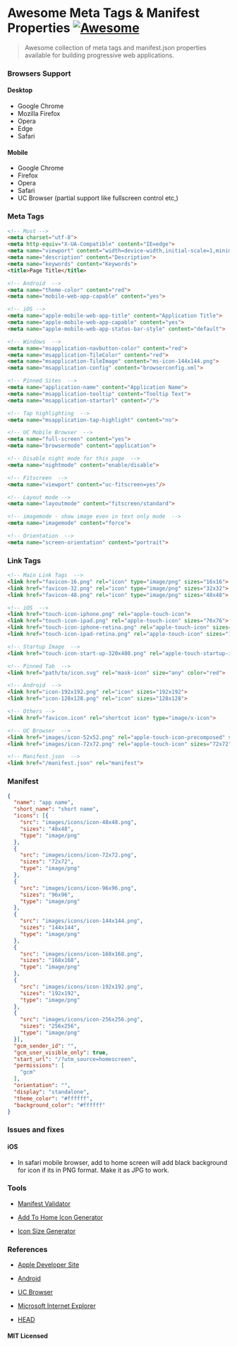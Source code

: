 # Awesome Meta Tags & Manifest Properties [![Awesome](https://cdn.rawgit.com/sindresorhus/awesome/d7305f38d29fed78fa85652e3a63e154dd8e8829/media/badge.svg)](https://github.com/sindresorhus/awesome)

> Awesome collection of meta tags and manifest.json properties available for building progressive web applications.

### Browsers Support

#### Desktop

 - Google Chrome
 - Mozilla Firefox
 - Opera
 - Edge
 - Safari

#### Mobile

 - Google Chrome
 - Firefox
 - Opera
 - Safari
 - UC Browser (partial support like fullscreen control etc,)

### Meta Tags

```html
<!-- Must -->
<meta charset="utf-8">
<meta http-equiv="X-UA-Compatible" content="IE=edge">
<meta name="viewport" content="width=device-width,initial-scale=1,minimum-scale=1,maximum-scale=1,user-scalable=no">
<meta name="description" content="Description">
<meta name="keywords" content="Keywords">
<title>Page Title</title>

<!-- Android  -->
<meta name="theme-color" content="red">
<meta name="mobile-web-app-capable" content="yes">

<!-- iOS -->
<meta name="apple-mobile-web-app-title" content="Application Title">
<meta name="apple-mobile-web-app-capable" content="yes">
<meta name="apple-mobile-web-app-status-bar-style" content="default">

<!-- Windows  -->
<meta name="msapplication-navbutton-color" content="red">
<meta name="msapplication-TileColor" content="red">
<meta name="msapplication-TileImage" content="ms-icon-144x144.png">
<meta name="msapplication-config" content="browserconfig.xml">

<!-- Pinned Sites  -->
<meta name="application-name" content="Application Name">
<meta name="msapplication-tooltip" content="Tooltip Text">
<meta name="msapplication-starturl" content="/">

<!-- Tap highlighting  -->
<meta name="msapplication-tap-highlight" content="no">

<!-- UC Mobile Browser  -->
<meta name="full-screen" content="yes">
<meta name="browsermode" content="application">

<!-- Disable night mode for this page  -->
<meta name="nightmode" content="enable/disable">

<!-- Fitscreen  -->
<meta name="viewport" content="uc-fitscreen=yes"/>

<!-- Layout mode -->
<meta name="layoutmode" content="fitscreen/standard">

<!-- imagemode - show image even in text only mode  -->
<meta name="imagemode" content="force">

<!-- Orientation  -->
<meta name="screen-orientation" content="portrait">
```

### Link Tags
```html
<!-- Main Link Tags  -->
<link href="favicon-16.png" rel="icon" type="image/png" sizes="16x16">
<link href="favicon-32.png" rel="icon" type="image/png" sizes="32x32">
<link href="favicon-48.png" rel="icon" type="image/png" sizes="48x48">

<!-- iOS  -->
<link href="touch-icon-iphone.png" rel="apple-touch-icon">
<link href="touch-icon-ipad.png" rel="apple-touch-icon" sizes="76x76">
<link href="touch-icon-iphone-retina.png" rel="apple-touch-icon" sizes="120x120">
<link href="touch-icon-ipad-retina.png" rel="apple-touch-icon" sizes="152x152">

<!-- Startup Image  -->
<link href="touch-icon-start-up-320x480.png" rel="apple-touch-startup-image">

<!-- Pinned Tab  -->
<link href="path/to/icon.svg" rel="mask-icon" size="any" color="red">

<!-- Android  -->
<link href="icon-192x192.png" rel="icon" sizes="192x192">
<link href="icon-128x128.png" rel="icon" sizes="128x128">

<!-- Others -->
<link href="favicon.icon" rel="shortcut icon" type="image/x-icon">

<!-- UC Browser  -->
<link href="images/icon-52x52.png" rel="apple-touch-icon-precomposed" sizes="57x57">
<link href="images/icon-72x72.png" rel="apple-touch-icon" sizes="72x72">

<!-- Manifest.json  -->
<link href="/manifest.json" rel="manifest">
```

### Manifest
```json
{
  "name": "app name",
  "short_name": "short name",
  "icons": [{
    "src": "images/icons/icon-48x48.png",
    "sizes": "48x48",
    "type": "image/png"
  },
  {
    "src": "images/icons/icon-72x72.png",
    "sizes": "72x72",
    "type": "image/png"
  },
  {
    "src": "images/icons/icon-96x96.png",
    "sizes": "96x96",
    "type": "image/png"
  },
  {
    "src": "images/icons/icon-144x144.png",
    "sizes": "144x144",
    "type": "image/png"
  },
  {
    "src": "images/icons/icon-168x168.png",
    "sizes": "168x168",
    "type": "image/png"
  },
  {
    "src": "images/icons/icon-192x192.png",
    "sizes": "192x192",
    "type": "image/png"
  },
  {
    "src": "images/icons/icon-256x256.png",
    "sizes": "256x256",
    "type": "image/png"
  }],
  "gcm_sender_id": "",
  "gcm_user_visible_only": true,
  "start_url": "/?utm_source=homescreen",
  "permissions": [
    "gcm"
  ],
  "orientation": "",
  "display": "standalone",
  "theme_color": "#ffffff",
  "background_color": "#ffffff"
}
```

### Issues and fixes

#### iOS

- In safari mobile browser, add to home screen will add black background for icon if its in PNG format. Make it as JPG to work.

### Tools

- [Manifest Validator](https://manifest-validator.appspot.com)

- [Add To Home Icon Generator](https://romannurik.github.io/AndroidAssetStudio/index.html)

- [Icon Size Generator](http://realfavicongenerator.net/)

### References

- [Apple Developer Site](https://developer.apple.com/library/ios/documentation/AppleApplications/Reference/SafariWebContent/ConfiguringWebApplications/ConfiguringWebApplications.html)

- [Android](https://developer.chrome.com/multidevice/android/installtohomescreen)

- [UC Browser](http://www.uc.cn/download/UCBrowser_U3_API.doc)

- [Microsoft Internet Explorer](https://github.com/joshbuchea/HEAD#microsoft-internet-explorer )

- [HEAD](https://github.com/joshbuchea/HEAD)

#### MIT Licensed

